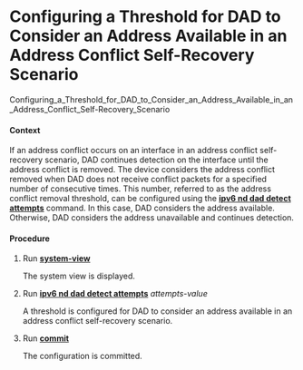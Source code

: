 Configuring a Threshold for DAD to Consider an Address Available in an Address Conflict Self-Recovery Scenario
==============================================================================================================

Configuring_a_Threshold_for_DAD_to_Consider_an_Address_Available_in_an_Address_Conflict_Self-Recovery_Scenario

#### Context

If an address conflict occurs on an interface in an address conflict self-recovery scenario, DAD continues detection on the interface until the address conflict is removed. The device considers the address conflict removed when DAD does not receive conflict packets for a specified number of consecutive times. This number, referred to as the address conflict removal threshold, can be configured using the [**ipv6 nd dad detect attempts**](cmdqueryname=ipv6+nd+dad+detect+attempts) command. In this case, DAD considers the address available. Otherwise, DAD considers the address unavailable and continues detection.


#### Procedure

1. Run [**system-view**](cmdqueryname=system-view)
   
   
   
   The system view is displayed.
2. Run [**ipv6 nd dad detect attempts**](cmdqueryname=ipv6+nd+dad+detect+attempts) *attempts-value*
   
   
   
   A threshold is configured for DAD to consider an address available in an address conflict self-recovery scenario.
3. Run [**commit**](cmdqueryname=commit)
   
   
   
   The configuration is committed.